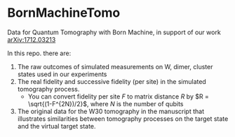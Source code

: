 # BornMachineTomo
Data for Quantum Tomography with Born Machine, in support of our work [arXiv:1712.03213](https://arxiv.org/abs/1712.03213)

In this repo. there are:
1. The raw outcomes of simulated measurements on W, dimer, cluster states used in our experiments
2. The real fidelity and successive fidelity (per site) in the simulated tomography process.
	* You can convert fidelity per site $F$ to matrix distance $R$ by $R = \sqrt{(1-F^{2N})/2}$, where $N$ is the number of qubits
3. The original data for the W30 tomography in the manuscript that illustrates similarities between tomography processes on the target state and the virtual target state.